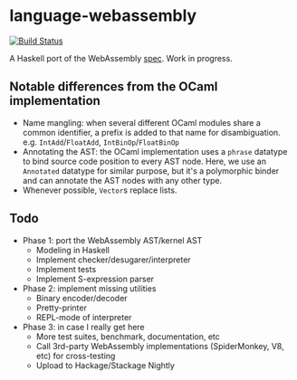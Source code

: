 # language-webassembly

[![Build Status](https://travis-ci.org/TerrorJack/language-webassembly.svg?branch=genesis)](https://travis-ci.org/TerrorJack/language-webassembly)

A Haskell port of the WebAssembly [spec](https://github.com/WebAssembly/spec). Work in progress.

## Notable differences from the OCaml implementation

* Name mangling: when several different OCaml modules share a common identifier, a prefix is added to that name for disambiguation. e.g. `IntAdd`/`FloatAdd`, `IntBinOp`/`FloatBinOp`
* Annotating the AST: the OCaml implementation uses a `phrase` datatype to bind source code position to every AST node. Here, we use an `Annotated` datatype for similar purpose, but it's a polymorphic binder and can annotate the AST nodes with any other type.
* Whenever possible, `Vector`s replace lists.

## Todo

* Phase 1: port the WebAssembly AST/kernel AST
    * Modeling in Haskell
    * Implement checker/desugarer/interpreter
    * Implement tests
    * Implement S-expression parser
* Phase 2: implement missing utilities
    * Binary encoder/decoder
    * Pretty-printer
    * REPL-mode of interpreter
* Phase 3: in case I really get here
    * More test suites, benchmark, documentation, etc
    * Call 3rd-party WebAssembly implementations (SpiderMonkey, V8, etc) for cross-testing
    * Upload to Hackage/Stackage Nightly
